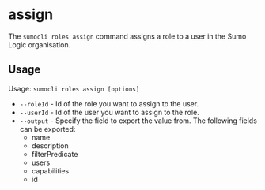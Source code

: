 # assign

The `sumocli roles assign` command assigns a role to a user in the Sumo Logic organisation.

## Usage

Usage: `sumocli roles assign [options]`

* `--roleId` - Id of the role you want to assign to the user.
* `--userId` - Id of the user you want to assign to the role.
* `--output` - Specify the field to export the value from. The following fields can be exported:
  * name
  * description
  * filterPredicate
  * users
  * capabilities
  * id
